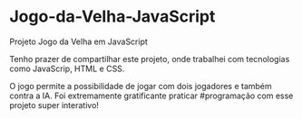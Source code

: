 # Jogo-da-Velha-JavaScript
Projeto Jogo da Velha em JavaScript

Tenho prazer de compartilhar este projeto, onde trabalhei com tecnologias como JavaScrip, HTML e CSS. 

O jogo permite a possibilidade de jogar com dois jogadores e também contra a IA. Foi extremamente gratificante praticar #programação com esse projeto super interativo!  

